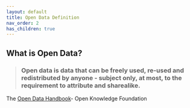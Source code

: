 ```yaml
---
layout: default
title: Open Data Definition
nav_order: 2
has_children: true
---
```




## What is Open Data?

> ### Open data is data that can be freely used, re-used and redistributed by anyone - subject only, at most, to the requirement to attribute and sharealike.

The [Open Data Handbook](https://opendatahandbook.org/guide/en/what-is-open-data/)- Open Knowledge Foundation

